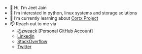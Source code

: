 - 👋 Hi, I’m Jeet Jain
- 👀 I’m interested in python, linux systems and storage solutions
- 🌱 I’m currently learning about [Cortx Project](https://github.com/Seagate/cortx)
- 📫 Reach out to me via 
  - [@zweack](https://github.com/zweack) [Personal GitHub Account]
  - [Linkedin](https://in.linkedin.com/in/jeetjain8)
  - [StackOverflow](https://stackoverflow.com/users/7544320/zweack)
  - [Twitter](https://twitter.com/hereisjeet)
